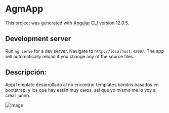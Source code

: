# AgmApp

This project was generated with [Angular CLI](https://github.com/angular/angular-cli) version 12.0.5.

## Development server

Run `ng serve` for a dev server. Navigate to `http://localhost:4200/`. The app will automatically reload if you change any of the source files.

## Descripción:
App/Template desarrollado al no encontrar templates bonitos basados en bootstrap, y los que hay están muy caros, así que yo mismo me lo voy a crear junnn.

![image](https://user-images.githubusercontent.com/29314226/131282016-2aeb8097-532d-4cdd-8cde-e3e3b1f8ca61.png)


